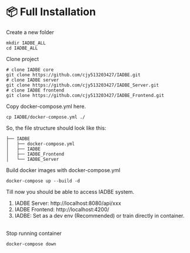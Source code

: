 # 📦 Full Installation

Create a new folder
```shell
mkdir IADBE_ALL
cd IADBE_ALL
```

Clone project
```shell
# clone IADBE core
git clone https://github.com/cjy513203427/IADBE.git
# clone IADBE server
git clone https://github.com/cjy513203427/IADBE_Server.git
# clone IADBE frontend
git clone https://github.com/cjy513203427/IADBE_Frontend.git
```

Copy docker-compose.yml here.
```shell
cp IADBE/docker-compose.yml ./
```

So, the file structure should look like this:
```shell
├── IADBE
│   ├── docker-compose.yml
│   ├── IADBE
│   ├── IADBE_Frontend
│   └── IADBE_Server

```

Build docker images with docker-compose.yml
```shell
docker-compose up --build -d
```
Till now you should be able to access IADBE system.
1. IADBE Server: http://localhost:8080/api/xxx
2. IADBE Frontend: http://localhost:4200/
3. IADBE: Set as a dev env (Recommended) or train directly in container.
<br/><br/>

Stop running container
```shell
docker-compose down
```
